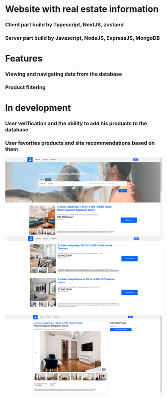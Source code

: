 # Website with real estate information
### Client part build by Typescript, NextJS, zustand 
### Server part build by Javascript, NodeJS, ExpressJS, MongoDB

# Features 
### Viewing and navigating data from the database
### Product filtering

# In development
### User verification and the ability to add his products to the database
### User favorites products and site recommendations based on them

![Screenshot](https://github.com/demitrij-dev/cian-client-app/blob/554de9c1217e9ba4c3aa75f3a85f9939581ee157/public/%D0%A1%D0%BD%D0%B8%D0%BC%D0%BE%D0%BA%20%D1%8D%D0%BA%D1%80%D0%B0%D0%BD%D0%B0%20(791).png)
![Screenshot](https://github.com/demitrij-dev/cian-client-app/blob/554de9c1217e9ba4c3aa75f3a85f9939581ee157/public/%D0%A1%D0%BD%D0%B8%D0%BC%D0%BE%D0%BA%20%D1%8D%D0%BA%D1%80%D0%B0%D0%BD%D0%B0%20(792).png)
![Screenshot](https://github.com/demitrij-dev/cian-client-app/blob/554de9c1217e9ba4c3aa75f3a85f9939581ee157/public/%D0%A1%D0%BD%D0%B8%D0%BC%D0%BE%D0%BA%20%D1%8D%D0%BA%D1%80%D0%B0%D0%BD%D0%B0%20(793).png)
